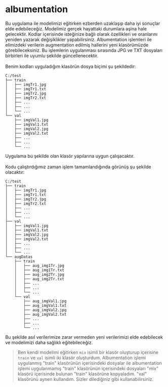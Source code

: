 # albumentation
Bu uygulama ile modelimizi eğitirken ezberden uzaklaşıp daha iyi sonuçlar elde edebileceğiz. Modelimiz gerçek hayattaki durumlara aşina hale gelecektir. Kodlar içerisinde isteğinize bağlı olarak özellikleri ve oranlarını yeniden yazarak değişiklikler yapabilirsiniz. Albumentation işlemleri ile elimizdeki verilerin augmentation edilmiş hallerini yeni klasörümüzde görebileceksiniz. Bu işlemlerin uygulanması sırasında JPG ve TXT dosyaları birbirleri ile uyumlu şekilde güncellenecektir. <br>
<br>
Benim kodları uyguladığım klasörün dosya biçimi şu şekildedir: <br>
```plaintext
C:/test 
├── train 
│   ├── imgTr1.jpg 
│   ├── imgTr1.txt 
│   ├── imgTr2.jpg 
│   ├── imgTr2.txt 
│   ├── ... 
│   ├── ... 
│   └── ... 
└── val 
    ├── imgVal1.jpg 
    ├── imgVal1.txt 
    ├── imgVal2.jpg 
    ├── imgVal2.txt 
    ├── ... 
    ├── ... 
    └── ... 
```
Uygulama bu şekilde olan klasör yapılarına uygun çalışacaktır. <br>
<br>
Kodu çalıştırdığımız zaman işlem tamamlandığında görünüş şu şekilde olacaktır:
```plaintext
C:/test 
├── train 
│   ├── imgTr1.jpg 
│   ├── imgTr1.txt 
│   ├── imgTr2.jpg 
│   ├── imgTr2.txt 
│   ├── ... 
│   ├── ... 
│   └── ... 
├── val 
│   ├── imgVal1.jpg 
│   ├── imgVal1.txt 
│   ├── imgVal2.jpg 
│   ├── imgVal2.txt 
│   ├── ... 
│   ├── ... 
│   └── ... 
└── augDatas
    ├── train 
    │   ├── aug_img1Tr.jpg 
    │   ├── aug_img1Tr.txt 
    │   ├── aug_img2Tr.jpg 
    │   ├── aug_img2Tr.txt 
    │   ├── ... 
    │   ├── ... 
    │   └── ... 
    └── val 
        ├── aug_imgVal1.jpg 
        ├── aug_imgVal1.txt 
        ├── aug_imgVal2.jpg 
        ├── aug_imgVal2.txt 
        ├── ... 
        ├── ... 
        └── ... 
```
Bu şekilde asıl verilerimize zarar vermeden yeni verilerimizi elde edebilecek ve modelimizi daha sağlıklı eğitebileceğiz. <br>
>Ben kendi modelimi eğitirken `mix` isimli bir klasör oluşturup içerisine `train` ve `val` isimli iki klasör oluşturdum. Albumentation işlemi uygulanmış "train" klasörünün içerisindeki dosyalar ile albumentation işlemi uygulanmamış "train" klasörünün içerisindeki dosyaları "mix" klasörü içerisinde bulunan "train" klasörüne kopyaladım. "val" klasörünü aynen kullandım. Sizler dilediğiniz gibi kullanabilirsiniz. <br>
